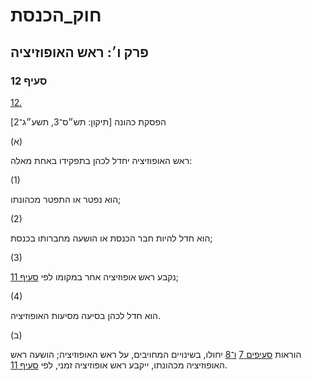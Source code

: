 # חוק_הכנסת

## פרק ו׳: ראש האופוזיציה

### סעיף 12

[12.](https://he.wikisource.org/wiki/חוק_הכנסת#סעיף_12)

הפסקת כהונה [תיקון: תש״ס־3, תשע״ג־2]

(א)

ראש האופוזיציה יחדל לכהן בתפקידו באחת מאלה:

(1)

הוא נפטר או התפטר מכהונתו;

(2)

הוא חדל להיות חבר הכנסת או הושעה מחברותו בכנסת;

(3)

נקבע ראש אופוזיציה אחר במקומו לפי [סעיף 11](https://he.wikisource.org/wiki/חוק_הכנסת#סעיף_11);

(4)

הוא חדל לכהן בסיעה מסיעות האופוזיציה.

(ב)

הוראות [סעיפים 7](https://he.wikisource.org/wiki/חוק_הכנסת#סעיף_7) [ו־8](https://he.wikisource.org/wiki/חוק_הכנסת#סעיף_8) יחולו, בשינויים המחויבים, על ראש האופוזיציה; הושעה ראש האופוזיציה מכהונתו, ייקבע ראש אופוזיציה זמני, לפי [סעיף 11](https://he.wikisource.org/wiki/חוק_הכנסת#סעיף_11).